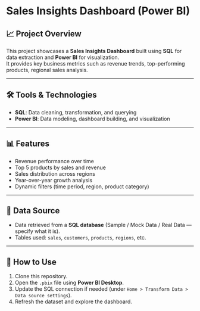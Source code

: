 # Sales Insights Dashboard (Power BI)

## 📈 Project Overview
This project showcases a **Sales Insights Dashboard** built using **SQL** for data extraction and **Power BI** for visualization.  
It provides key business metrics such as revenue trends, top-performing products, regional sales analysis.

---

## 🛠 Tools & Technologies
- **SQL**: Data cleaning, transformation, and querying
- **Power BI**: Data modeling, dashboard building, and visualization

---

## 📊 Features
- Revenue performance over time
- Top 5 products by sales and revenue
- Sales distribution across regions
- Year-over-year growth analysis
- Dynamic filters (time period, region, product category)

---

## 🔗 Data Source
- Data retrieved from a **SQL database** (Sample / Mock Data / Real Data — specify what it is).
- Tables used: `sales`, `customers`, `products`, `regions`, etc. 

---

## 🚀 How to Use
1. Clone this repository.
2. Open the `.pbix` file using **Power BI Desktop**.
3. Update the SQL connection if needed (under `Home > Transform Data > Data source settings`).
4. Refresh the dataset and explore the dashboard.

